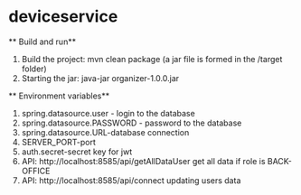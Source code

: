 # deviceservice

** Build and run**

1. Build the project: mvn clean package (a jar file is formed in the /target folder)
2. Starting the jar: java-jar organizer-1.0.0.jar

** Environment variables**

1. spring.datasource.user - login to the database
2. spring.datasource.PASSWORD - password to the database
3. spring.datasource.URL-database connection
4. SERVER_PORT-port
5. auth.secret-secret key for jwt
6. API: http://localhost:8585/api/getAllDataUser get all data if role is BACK-OFFICE
7. API: http://localhost:8585/api/connect updating users data